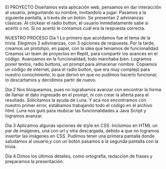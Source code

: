 El PROYECTO
Diseñamos esta aplicación web, pensamos en dar interacción al usuario, preguntando su nombre, invitandolo a jugar.
Pasamos a la siguiente pantalla, a través de un botón.
Se presentan  2 advinanzas clásicas. Al clickear el radio button, el usuario inmediatamente sabe si acertó o no. Si no acertó le contamos cuál era la respuesta correcta. 

NUESTRO PROCESO
Día 1
Lo primero que acordamos fue el tema de la trivia. Elegimos 2 adivinanzas, con 3 opciones de respuesta.
Por la tarde, creamos un prototipo, en papel, con la idea que teniamos de funcionalidad. 
Creamos un team de proyectos en Replit, para compartir los avances en el código.
Avanzamos en la funcionalidad, todo marchaba bien. Logramos poner textos, radio buttons, un prompt para almacenar nombre.
Copiamos un código de internet, para el radio button, que era muy complejo para nuestro conocimiento, lo que derivó en que no pudimos hacerlo funcionar, lo descartamos y decidimos partir de nuevo.


Dia 2
Nos bloqueamos, pues no lograbamos avanzar con encontrar la forma de llamar el dato ingresado en el prompt, ni con crear la alterta para el resultado.
Solicitamos la ayuda de Luna. Y acá nos encontramos con nuestro primer error, estábamos trabajando todo el código en el archivo html. Luna nos guió para reubicar las funcionalidades a Java Script y logramos avanzar.

Dia 3
Aplicamos algunas opciones de style en CSS.
Incluimos en HTML un par de imágenes, una con url y otra descargada, debido a que no logramos insertar las imágenes en CSS.
Pudimos tener una primera pantalla donde saludamos al usuario,y con un botón pasamos a la segunda pantalla con la trivia.

Día 4
Dimos los últimos detalles, como ortografía, redacción de frases y preparamos la presentación.





